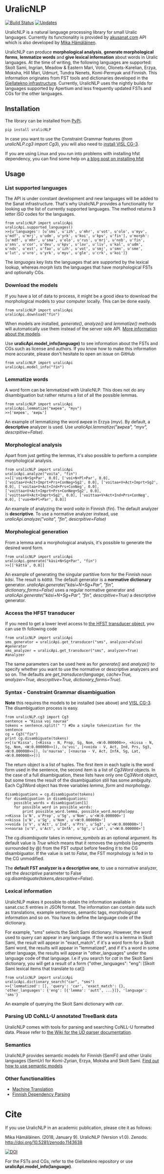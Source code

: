 # UralicNLP

[![Build Status](https://travis-ci.com/mikahama/uralicNLP.svg?branch=master)](https://travis-ci.com/mikahama/uralicNLP) [![Updates](https://pyup.io/repos/github/mikahama/uralicNLP/shield.svg)](https://pyup.io/repos/github/mikahama/uralicNLP/)

UralicNLP is a natural language processing library for small Uralic languages. Currently its functionality is provided by [akusanat.com](https://akusanat.com) API which is also developed by [Mika Hämäläinen](https://mikakalevi.com).

UralicNLP can produce **morphological analysis**, **generate morphological forms**, **lemmatize words** and **give lexical information** about words in Uralic languages. At the time of writing, the following languages are supported: Skolt Sami, Ingrian, Meadow & Eastern Mari, Votic, Olonets-Karelian, Erzya, Moksha, Hill Mari, Udmurt, Tundra Nenets, Komi-Permyak and Finnish. This information originates from FST tools and dictionaries developed in the [Giellatekno infrastructure](https://victorio.uit.no/langtech/trunk/). Currently, UralicNLP uses the nightly builds for languages supported by Apertium and less frequently updated FSTs and CGs for the other languages.

## Installation
The library can be installed from [PyPi](https://pypi.python.org/pypi/uralicNLP/).

    pip install uralicNLP
   
In case you want to use the Constraint Grammar features (*from uralicNLP.cg3 import Cg3*), you will also need to [install VISL CG-3](https://mikalikes.men/how-to-install-visl-cg3-on-mac-windows-and-linux/).

If you are using Linux and you run into problems with installing hfst dependency, you can find some help on [a blog post on installing hfst](https://mikalikes.men/using-hfst-on-python/)

## Usage

### List supported languages
The API is under constant development and new languages will be added to the Sanat infrastructure. That's why UralicNLP provides a functionality for looking up the list of currently supported languages. The method returns 3 letter ISO codes for the languages.

    from uralicNLP import uralicApi
    uralicApi.supported_languages()
    >>{u'languages': [u'sms', u'izh', u'mhr', u'vot', u'olo', u'myv', u'mdf', u'mrj', u'udm', u'yrk', u'koi', u'kpv', u'fin'], u'morph': [u'mdf', u'mhr', u'sma', u'olo', u'rus', u'mrj', u'nob', u'fin', u'sms', u'cor', u'deu', u'kpv', u'lav', u'liv', u'kal', u'udm', u'nds', u'est', u'fao', u'izh', u'vot', u'smj', u'smn', u'sme', u'lut', u'vro', u'yrk', u'myv', u'gle', u'crk', u'koi']}

The *languages* key lists the languages that are supported by the lexical lookup, whereas *morph* lists the languages that have morphological FSTs and optionally CGs.

### Download the models 

If you have a lot of data to process, it might be a good idea to download the morphological models to your computer locally. This can be done easily.

    from uralicNLP import uralicApi
    uralicApi.download("fin")

When models are installed, *generate()*, *analyze()* and *lemmatize()* methods will automatically use them instead of the server side API. [More information about the models](https://github.com/mikahama/uralicNLP/wiki/Models).

Use **uralicApi.model_info(language)** to see information about the FSTs and CGs such as license and authors. If you know how to make this information more accurate, please don't hesitate to open an issue on GitHub

    from uralicNLP import uralicApi
    uralicApi.model_info("fin")


### Lemmatize words
A word form can be lemmatized with UralicNLP. This does not do any disambiguation but rather returns a list of all the possible lemmas.

    from uralicNLP import uralicApi
    uralicApi.lemmatize("вирев", "myv")
    >>['вирев', 'вирь']
  
An example of lemmatizing the word *вирев* in Erzya (myv). By default, a **descriptive** analyzer is used. Use *uralicApi.lemmatize("вирев", "myv", descrpitive=False)*.

### Morphological analysis
Apart from just getting the lemmas, it's also possible to perform a complete morphological analysis.

    from uralicNLP import uralicApi
    uralicApi.analyze("voita", "fin")
    >>[['voi+N+Sg+Par', 0.0], ['voi+N+Pl+Par', 0.0], ['voitaa+V+Act+Imprt+Prs+ConNeg+Sg2', 0.0], ['voitaa+V+Act+Imprt+Sg2', 0.0], ['voitaa+V+Act+Ind+Prs+ConNeg', 0.0], ['voittaa+V+Act+Imprt+Prs+ConNeg+Sg2', 0.0], ['voittaa+V+Act+Imprt+Sg2', 0.0], ['voittaa+V+Act+Ind+Prs+ConNeg', 0.0], ['vuo+N+Pl+Par', 0.0]]
  
An example of analyzing the word *voita* in Finnish (fin). The default analyzer is **descriptive**. To use a normative analyzer instead, use *uralicApi.analyze("voita", "fin", descrpitive=False)*

### Morphological generation
From a lemma and a morphological analysis, it's possible to generate the desired word form. 

    from uralicNLP import uralicApi
    uralicApi.generate("käsi+N+Sg+Par", "fin")
    >>[['kättä', 0.0]]
  
An example of generating the singular partitive form for the Finnish noun *käsi*. The result is *kättä*. The default generator is a **normative dictionary** generator. *uralicApi.generate("käsi+N+Sg+Par", "fin", dictionary_forms=False)* uses a regular normative generator and *uralicApi.generate("käsi+N+Sg+Par", "fin", descrpitive=True)* a descriptive generator.


### Access the HFST transducer

If you need to get a lower level access to [the HFST transducer object](https://hfst.github.io/python/3.12.1/classhfst_1_1HfstTransducer.html), you can use th following code

    from uralicNLP import uralicApi
    sms_generator = uralicApi.get_transducer("sms", analyzer=False) #generator
    sms_analyzer = uralicApi.get_transducer("sms", analyzer=True) #analyzer

The same parameters can be used here as for *generate()* and *analyze()* to specify whether you want to use the normative or descriptive analyzers and so on. The defaults are *get_transducer(language, cache=True, analyzer=True, descrpitive=True, dictionary_forms=True)*.

### Syntax - Constraint Grammar disambiguation

**Note** this requires the models to be installed (see above) and [VISL CG-3](https://mikalikes.men/how-to-install-visl-cg3-on-mac-windows-and-linux/). The disambiguation process is easy.

    from uralicNLP.cg3 import Cg3
    sentence = "Kissa voi nauraa"
    tokens = sentence.split(" ") #Do a simple tokenization for the sentence
    cg = Cg3("fin")
    print cg.disambiguate(tokens)
    >>[(u'Kissa', [<Kissa - N, Prop, Sg, Nom, <W:0.000000>>, <kissa - N, Sg, Nom, <W:0.000000>>]), (u'voi', [<voida - V, Act, Ind, Prs, Sg3, <W:0.000000>>]), (u'nauraa', [<nauraa - V, Act, InfA, Sg, Lat, <W:0.000000>>])]
    
The return object is a list of tuples. The first item in each tuple is the word form used in the sentence, the second item is a list of *Cg3Word* objects. In the case of a full disambiguation, these lists have only one Cg3Word object, but some times the result of the disambiguation still has some ambiguity. Each Cg3Word object has three variables *lemma*, *form* and *morphology*.

    disambiguations = cg.disambiguate(tokens)
    for disambiguation in disambiguations:
        possible_words = disambiguation[1]
        for possible_word in possible_words:
            print possible_word.lemma, possible_word.morphology
    >>Kissa [u'N', u'Prop', u'Sg', u'Nom', u'<W:0.000000>']
    >>kissa [u'N', u'Sg', u'Nom', u'<W:0.000000>']
    >>voida [u'V', u'Act', u'Ind', u'Prs', u'Sg3', u'<W:0.000000>']
    >>nauraa [u'V', u'Act', u'InfA', u'Sg', u'Lat', u'<W:0.000000>']
    
The *cg.disambiguate* takes in *remove_symbols* as an optional argument. Its default value is *True* which means that it removes the symbols (segments surrounded by @) from the FST output before feeding it to the CG disambiguator. If the value is set to *False*, the FST morphology is fed in to the CG unmodified.

The **default FST analyzer is a descriptive one**, to use a normative analyzer, set the *descriptive* parameter to False *cg.disambiguate(tokens,descrpitive=False)*.

### Lexical information
UralicNLP makes it possible to obtain the information available in sanat.csc.fi entries in JSON format. The information can contain data such as translations, example sentences, semantic tags, morphological information and so on. You have to define the language code of the dictionary. 

For example, "sms" selects the Skolt Sami dictionary. However, the word used to query can appear in any language. If the word is a lemma in Skolt Sami, the result will appear in "exact_match", if it's a word form for a Skolt Sami word, the results will appear in "lemmatized", and if it's a word in some other language, the results will appear in "other\_languages" under the language code of that language. I.e if you search for *cat* in the Skolt Sami dictionary, you will get a result of a form {"other\_languages": "eng": [Skolt Sami lexical items that translate to cat]}


    from uralicNLP import uralicApi
    uralicApi.dictionary_search("car", "sms")
    >>{'lemmatized': [], 'query': 'car', 'exact_match': {}, 'other_languages': {'eng': [{'lemma': 'autt', ...}]}, 'language': 'sms'}
  
An example of querying the Skolt Sami dictionary with *car*.

### Parsing UD CoNLL-U annotated TreeBank data

UralicNLP comes with tools for parsing and searching CoNLL-U formatted data. Please refer to [the Wiki for the UD parser documentation](https://github.com/mikahama/uralicNLP/wiki/UD-parser).

### Semantics

UralicNLP provides semantic models for Finnish (SemFi) and other Uralic languages (SemUr) for Komi-Zyrian, Erzya, Moksha and Skolt Sami. [Find out how to use semantic models](https://github.com/mikahama/uralicNLP/wiki/Semantics-(SemFi,-SemUr))

### Other functionalities

- [Machine Translation](https://github.com/mikahama/uralicNLP/wiki/Machine-Translation)
- [Finnish Dependency Parsing](https://github.com/mikahama/uralicNLP/wiki/Dependency-parsing)

# Cite

If you use UralicNLP in an academic publication, please cite it as follows:

Mika Hämäläinen. (2018, January 9). UralicNLP (Version v1.0). Zenodo. http://doi.org/10.5281/zenodo.1143638

[![DOI](https://zenodo.org/badge/DOI/10.5281/zenodo.1143638.svg)](https://doi.org/10.5281/zenodo.1143638)

For the FSTs and CGs, refer to the Giellatekno repository or use **uralicApi.model_info(language)**.


